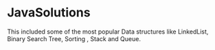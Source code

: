 # JavaSolutions
This included some  of the most popular Data structures like LinkedList, Binary Search Tree, Sorting , Stack and Queue.
